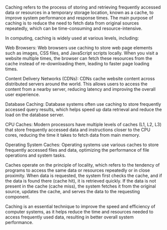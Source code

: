 Caching refers to the process of storing and retrieving frequently accessed data or resources in a temporary storage location, known as a cache, to improve system performance and response times. The main purpose of caching is to reduce the need to fetch data from original sources repeatedly, which can be time-consuming and resource-intensive.

In computing, caching is widely used at various levels, including:

Web Browsers: Web browsers use caching to store web page elements such as images, CSS files, and JavaScript scripts locally. When you visit a website multiple times, the browser can fetch these resources from the cache instead of re-downloading them, leading to faster page loading times.

Content Delivery Networks (CDNs): CDNs cache website content across distributed servers around the world. This allows users to access the content from a nearby server, reducing latency and improving the overall user experience.

Database Caching: Database systems often use caching to store frequently accessed query results, which helps speed up data retrieval and reduce the load on the database server.

CPU Caches: Modern processors have multiple levels of caches (L1, L2, L3) that store frequently accessed data and instructions closer to the CPU cores, reducing the time it takes to fetch data from main memory.

Operating System Caches: Operating systems use various caches to store frequently accessed files and data, optimizing the performance of file operations and system tasks.

Caches operate on the principle of locality, which refers to the tendency of programs to access the same data or resources repeatedly or in close proximity. When data is requested, the system first checks the cache, and if the data is found there (cache hit), it is retrieved quickly. If the data is not present in the cache (cache miss), the system fetches it from the original source, updates the cache, and serves the data to the requesting component.

Caching is an essential technique to improve the speed and efficiency of computer systems, as it helps reduce the time and resources needed to access frequently used data, resulting in better overall system performance.


